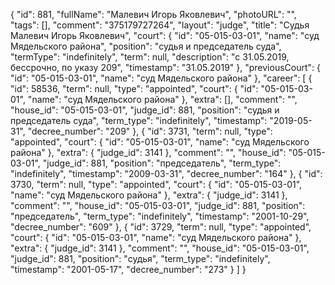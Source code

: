 {
    "id": 881,
    "fullName": "Малевич Игорь Яковлевич",
    "photoURL": "",
    "tags": [],
    "comment": "375179727264",
    "layout": "judge",
    "title": "Судья Малевич Игорь Яковлевич",
    "court": {
        "id": "05-015-03-01",
        "name": "суд Мядельского района",
        "position": "судья и председатель суда",
        "termType": "indefinitely",
        "term": null,
        "description": "c 31.05.2019, бессрочно, по указу 209",
        "timestamp": "31.05.2019"
    },
    "previousCourt": {
        "id": "05-015-03-01",
        "name": "суд Мядельского района"
    },
    "career": [
        {
            "id": 58536,
            "term": null,
            "type": "appointed",
            "court": {
                "id": "05-015-03-01",
                "name": "суд Мядельского района"
            },
            "extra": [],
            "comment": "",
            "house_id": "05-015-03-01",
            "judge_id": 881,
            "position": "судья и председатель суда",
            "term_type": "indefinitely",
            "timestamp": "2019-05-31",
            "decree_number": "209"
        },
        {
            "id": 3731,
            "term": null,
            "type": "appointed",
            "court": {
                "id": "05-015-03-01",
                "name": "суд Мядельского района"
            },
            "extra": {
                "judge_id": 3141
            },
            "comment": "",
            "house_id": "05-015-03-01",
            "judge_id": 881,
            "position": "председатель",
            "term_type": "indefinitely",
            "timestamp": "2009-03-31",
            "decree_number": "164"
        },
        {
            "id": 3730,
            "term": null,
            "type": "appointed",
            "court": {
                "id": "05-015-03-01",
                "name": "суд Мядельского района"
            },
            "extra": {
                "judge_id": 3141
            },
            "comment": "",
            "house_id": "05-015-03-01",
            "judge_id": 881,
            "position": "председатель",
            "term_type": "indefinitely",
            "timestamp": "2001-10-29",
            "decree_number": "609"
        },
        {
            "id": 3729,
            "term": null,
            "type": "appointed",
            "court": {
                "id": "05-015-03-01",
                "name": "суд Мядельского района"
            },
            "extra": {
                "judge_id": 3141
            },
            "comment": "",
            "house_id": "05-015-03-01",
            "judge_id": 881,
            "position": "судья",
            "term_type": "indefinitely",
            "timestamp": "2001-05-17",
            "decree_number": "273"
        }
    ]
}